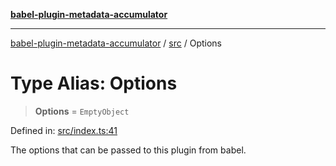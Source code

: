 [**babel-plugin-metadata-accumulator**](../../README.md)

***

[babel-plugin-metadata-accumulator](../../README.md) / [src](../README.md) / Options

# Type Alias: Options

> **Options** = `EmptyObject`

Defined in: [src/index.ts:41](https://github.com/Xunnamius/babel-plugin-metadata-accumulator/blob/d33fcf6daecd44dbedd2bdc6645db1a0febccf9e/src/index.ts#L41)

The options that can be passed to this plugin from babel.
